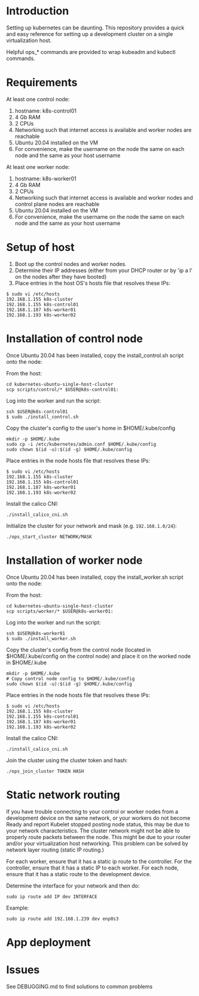 # Introduction

Setting up kubernetes can be daunting. This repository provides a quick and easy
reference for setting up a development cluster on a single virtualization host.

Helpful ops_* commands are provided to wrap kubeadm and kubectl commands.

# Requirements

At least one control node:

1. hostname: k8s-control01
2. 4 Gb RAM
3. 2 CPUs
4. Networking such that internet access is available and worker nodes are reachable
5. Ubuntu 20.04 installed on the VM
6. For convenience, make the username on the node the same on each node and the same as your host username

At least one worker node:

1. hostname: k8s-worker01
2. 4 Gb RAM
3. 2 CPUs
4. Networking such that internet access is available and worker nodes and control plane nodes are reachable
5. Ubuntu 20.04 installed on the VM
6. For convenience, make the username on the node the same on each node and the same as your host username

# Setup of host

1. Boot up the control nodes and worker nodes.
2. Determine their IP addresses (either from your DHCP router or by 'ip a l' on the nodes after they have booted)
3. Place entries in the host OS's hosts file that resolves these IPs:

```
$ sudo vi /etc/hosts
192.168.1.155 k8s-cluster
192.168.1.155 k8s-control01
192.168.1.187 k8s-worker01
192.168.1.193 k8s-worker02
```

# Installation of control node

Once Ubuntu 20.04 has been installed, copy the install_control.sh script onto the node:

From the host:

```
cd kubernetes-ubuntu-single-host-cluster
scp scripts/control/* $USER@k8s-control01:
```

Log into the worker and run the script:

```
ssh $USER@k8s-control01
$ sudo ./install_control.sh
```

Copy the cluster's config to the user's home in $HOME/.kube/config
```
mkdir -p $HOME/.kube
sudo cp -i /etc/kubernetes/admin.conf $HOME/.kube/config
sudo chown $(id -u):$(id -g) $HOME/.kube/config
```

Place entries in the node hosts file that resolves these IPs:

```
$ sudo vi /etc/hosts
192.168.1.155 k8s-cluster
192.168.1.155 k8s-control01
192.168.1.187 k8s-worker01
192.168.1.193 k8s-worker02
```

Install the calico CNI:
```
./install_calico_cni.sh
```


Initialize the cluster for your network and mask (e.g. ```192.168.1.0/24```):
```
./ops_start_cluster NETWORK/MASK
```

# Installation of worker node

Once Ubuntu 20.04 has been installed, copy the install_worker.sh script onto the node:

From the host:

```
cd kubernetes-ubuntu-single-host-cluster
scp scripts/worker/* $USER@k8s-worker01:
```

Log into the worker and run the script:

```
ssh $USER@k8s-worker01
$ sudo ./install_worker.sh
```

Copy the cluster's config from the control node (located in $HOME/.kube/config on the control node) and place it on the worked node in $HOME/.kube
```
mkdir -p $HOME/.kube
# Copy control node config to $HOME/.kube/config
sudo chown $(id -u):$(id -g) $HOME/.kube/config
```

Place entries in the node hosts file that resolves these IPs:

```
$ sudo vi /etc/hosts
192.168.1.155 k8s-cluster
192.168.1.155 k8s-control01
192.168.1.187 k8s-worker01
192.168.1.193 k8s-worker02
```

Install the calico CNI:
```
./install_calico_cni.sh
```

Join the cluster using the cluster token and hash:

```
./ops_join_cluster TOKEN HASH
```

# Static network routing

If you have trouble connecting to your control or worker nodes from a development device on the same network, or your workers do not become Ready and
report Kubelet stopped posting node status, this may be due to your network
characteristics. The cluster network might not be able to properly route packets between the node. This might be due to your router and/or your virtualization host networking. This problem can be solved by network layer
routing (static IP routing.)

For each worker, ensure that it has a static ip route to the controller.
For the controller, ensure that it has a static IP to each worker.
For each node, ensure that it has a static route to the development device.

Determine the interface for your network and then do:
```
sudo ip route add IP dev INTERFACE
```

Example:
```
sudo ip route add 192.168.1.239 dev enp0s3
```

# App deployment

# Issues

See DEBUGGING.md to find solutions to common problems